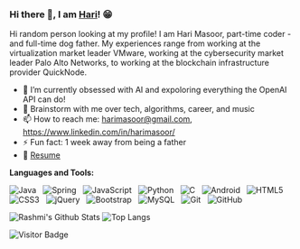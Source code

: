 ### Hi there 👋, I am [Hari](harimasoor.com)! 😁

Hi random person looking at my profile! I am Hari Masoor, part-time coder - and full-time dog father. My experiences range from working at the virtualization market leader VMware, working at the cybersecurity market leader Palo Alto Networks, to working at the blockchain infrastructure provider QuickNode. 


- 🔭 I’m currently obsessed with AI and expoloring everything the OpenAI API can do!
- 💬 Brainstorm with me over tech, algorithms, career, and music 
- 📫 How to reach me: harimasoor@gmail.com, https://www.linkedin.com/in/harimasoor/
- ⚡ Fun fact: 1 week away from being a father 
- 📝 [Resume](https://drive.google.com/file/d/1dgp_Pqp4wavnPDr-JWz2xmUrymQHAYB8/view?usp=sharing)

**Languages and Tools:** 

![Java](https://img.shields.io/badge/-Java-black?logo=java&style=social)&nbsp;&nbsp;
![Spring](https://img.shields.io/badge/-Spring%20Framework-black?logo=spring&style=social)&nbsp;&nbsp;
![JavaScript](https://img.shields.io/badge/-JavaScript-black?logo=javascript&style=social)&nbsp;&nbsp;
![Python](https://img.shields.io/badge/-Python-black?logo=Python&style=social)&nbsp;&nbsp;
![C](https://img.shields.io/badge/-C-black?logo=c&style=social)&nbsp;&nbsp;
![Android](https://img.shields.io/badge/-Android-black?logo=android&style=social)&nbsp;&nbsp;
![HTML5](https://img.shields.io/badge/-HTML5-black?logo=html5&style=social)&nbsp;&nbsp;
![CSS3](https://img.shields.io/badge/-CSS3-black?logo=css3&style=social)&nbsp;&nbsp;
![jQuery](https://img.shields.io/badge/-jQuery-black?logo=jquery&style=social)&nbsp;&nbsp;
![Bootstrap](https://img.shields.io/badge/-Bootstrap-black?logo=bootstrap&style=social)&nbsp;&nbsp;
![MySQL](https://img.shields.io/badge/-MySQL-black?logo=mysql&style=social)&nbsp;&nbsp;
![Git](https://img.shields.io/badge/-Git-black?logo=git&style=social)&nbsp;&nbsp;
![GitHub](https://img.shields.io/badge/-GitHub-black?logo=github&style=social)&nbsp;&nbsp;

![Rashmi's Github Stats](https://github-readme-stats.vercel.app/api?username=harivmasoor&count_private=true&show_icons=true&include_all_commits=true)
![Top Langs](https://github-readme-stats.vercel.app/api/top-langs/?username=harivmasoor&hide=TeX&layout=compact)

![Visitor Badge](https://visitor-badge.laobi.icu/badge?page_id=harivmasoor.harivmasoor)
